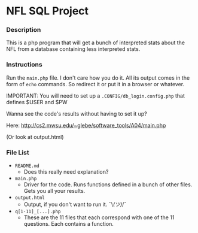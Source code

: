 # NFL SQL Project

### Description
This is a php program that will get a bunch of interpreted stats about the NFL from a database containing less interpreted stats.

### Instructions
Run the `main.php` file. I don't care how you do it. All its output comes in the form of `echo` commands. So redirect it or put
it in a browser or whatever.

IMPORTANT: You will need to set up a `.CONFIG/db_login.config.php` that defines $USER and $PW

Wanna see the code's results without having to set it up?

Here: http://cs2.mwsu.edu/~glebe/software_tools/A04/main.php

(Or look at output.html)

### File List
- `README.md`
  - Does this really need explanation?
- `main.php`
  - Driver for the code. Runs functions defined in a bunch of other files. Gets you all your results.
- `output.html`
  - Output, if you don't want to run it. ¯\\_(ツ)_/¯
- `q[1-11]_[...].php`
  - These are the 11 files that each correspond with one of the 11 questions. Each contains a function.